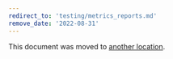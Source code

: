```yaml
---
redirect_to: 'testing/metrics_reports.md'
remove_date: '2022-08-31'
---
```


This document was moved to [another location](testing/metrics_reports.md).

<!-- This redirect file can be deleted after <2022-09-22>. -->
<!-- Redirects that point to other docs in the same project expire in three months. -->
<!-- Redirects that point to docs in a different project or site (for example, link is not relative and starts with `https:`) expire in one year. -->
<!-- Before deletion, see: https://docs.gitlab.com/ee/development/documentation/redirects.html -->
